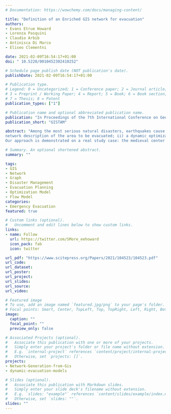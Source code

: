 ```yaml
---
# Documentation: https://wowchemy.com/docs/managing-content/

title: "Definition of an Enriched GIS network for evacuation"
authors: 
- Evans Etrue Howard
- Lorenza Pasquini
- Claudio Arbib
- Antinisca Di Marco
- Eliseo Clementni

date: 2021-02-09T16:54:17+01:00
doi: " 10.5220/0010452302410252"

# Schedule page publish date (NOT publication's date).
publishDate: 2021-02-09T16:54:17+01:00

# Publication type.
# Legend: 0 = Uncategorized; 1 = Conference paper; 2 = Journal article;
# 3 = Preprint / Working Paper; 4 = Report; 5 = Book; 6 = Book section;
# 7 = Thesis; 8 = Patent
publication_types: ["1"]

# Publication name and optional abbreviated publication name.
publication: "In Proceedings of the 7th International Conference on Geographical Information Systems Theory, Applications and Management (GISTAM 2021)"
publication_short: "GISTAM"

abstract: "Among the most serious natural disasters, earthquakes cause severe damages to infrastructures and building, can kill or injure thousands of humans and animals and, in the luckiest circumstances, just make people homeless destroying communities, habitats, economies and mental equilibrium. In order to minimise the loss of lives, an effective evacuation plan to cope with worldwide disasters is required. In this paper we describe a novel approach to timely formulate an evacuation plan of an area struck by an earthquake. The proposed solution leverages on a two-steps modeling framework: i) a method that extracts from enriched GIS data a
network description of the area to be evacuated; ii) a dynamic optimization model that calculates the safest paths citizens should follow to reach pre-identified safe areas. While the network is computed off-line at design time, the optimization model, or one of its reductions, can be embedded in a real-time system that, recomputing it several times, can guide citizen after a natural disaster even in case of high dynamic scenario.
Our approach is demonstrated on a real study case: the medieval center of the Italian town of Sulmona, for which detailed GIS data with information on the urban structure and building vulnerability are available."

# Summary. An optional shortened abstract.
summary: ""

tags: 
- GIS
- Network
- Graph
- Disaster Management
- Evacuation Planning
- Optimization Model
- Flow Model
categories: 
- Emergency Evacuation
featured: true

# Custom links (optional).
#   Uncomment and edit lines below to show custom links.
links:
- name: Follow
  url: https://twitter.com/SMore_eehoward
  icon_pack: fab
  icon: twitter

url_pdf: "https://www.scitepress.org/Papers/2021/104523/104523.pdf"
url_code:
url_dataset:
url_poster:
url_project:
url_slides:
url_source:
url_video:

# Featured image
# To use, add an image named `featured.jpg/png` to your page's folder. 
# Focal points: Smart, Center, TopLeft, Top, TopRight, Left, Right, BottomLeft, Bottom, BottomRight.
image:
  caption: ""
  focal_point: ""
  preview_only: false

# Associated Projects (optional).
#   Associate this publication with one or more of your projects.
#   Simply enter your project's folder or file name without extension.
#   E.g. `internal-project` references `content/project/internal-project/index.md`.
#   Otherwise, set `projects: []`.
projects: 
- Network-Generation-from-Gis
- dynamic-evacuation-models

# Slides (optional).
#   Associate this publication with Markdown slides.
#   Simply enter your slide deck's filename without extension.
#   E.g. `slides: "example"` references `content/slides/example/index.md`.
#   Otherwise, set `slides: ""`.
slides: ""
---
```

